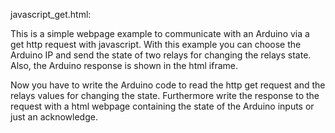 javascript_get.html:

This is a simple webpage example to communicate with an Arduino via a get http request with javascript.
With this example you can choose the Arduino IP and send the state of two relays for changing the relays state. Also, the Arduino response is shown in the html iframe.

Now you have to write the Arduino code to read the http get request and the relays values for changing the state. Furthermore write the response to the request with a html webpage containing the state of the Arduino inputs or just an acknowledge.
